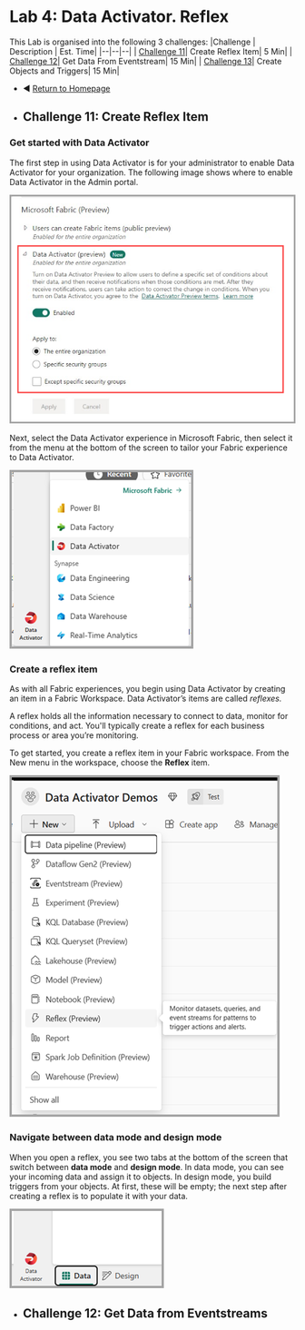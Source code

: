# Lab 4: Data Activator. Reflex

This Lab is organised into the following 3 challenges:
|Challenge | Description | Est. Time|
|--|--|--|
| [Challenge 11](#challenge-11-create-reflex-item)| Create Reflex Item| 5 Min|
| [Challenge 12](#challenge-12-get-data-from-eventstream)| Get Data From Eventstream| 15 Min|
| [Challenge 13](#challenge-7-going-more-advanced-with-kql)| Create Objects and Triggers| 15 Min|

- ◀️ [Return to Homepage](readme.md)

- ## Challenge 11: Create Reflex Item

### Get started with Data Activator

The first step in using Data Activator is for your administrator to enable Data Activator for your organization. The following image shows where to enable Data Activator in the Admin portal.

![Get Started with Data Activator](/assets/images/data-activator-get-started-04.png "Screenshot of enabling data activator in the admin portal.")

Next, select the Data Activator experience in Microsoft Fabric, then select it from the menu at the bottom of the screen to tailor your Fabric experience to Data Activator.

![Get Started with Data Activator](/assets/images/data-activator-get-started-01.png "Get Started with Data Activator")


### Create a reflex item

As with all Fabric experiences, you begin using Data Activator by creating an item in a Fabric Workspace. Data Activator’s items are called *reflexes.*

A reflex holds all the information necessary to connect to data, monitor for conditions, and act. You'll typically create a reflex for each business process or area you’re monitoring.

To get started, you create a reflex item in your Fabric workspace. From the New menu in the workspace, choose the **Reflex** item.

![Create Reflex Item](/assets/images/data-activator-get-started-03.png "Screenshot of selecting a new data activator reflex item.")

### Navigate between data mode and design mode

When you open a reflex, you see two tabs at the bottom of the screen that switch between **data mode** and **design mode**. In data mode, you can see your incoming data and assign it to objects. In design mode, you build triggers from your objects. At first, these will be empty; the next step after creating a reflex is to populate it with your data.

![Get Started with Data Activator](/assets/images/data-activator-get-started-02.png "Screenshot of data activator switch between data mode and design mode.")

- ## Challenge 12: Get Data from Eventstreams
